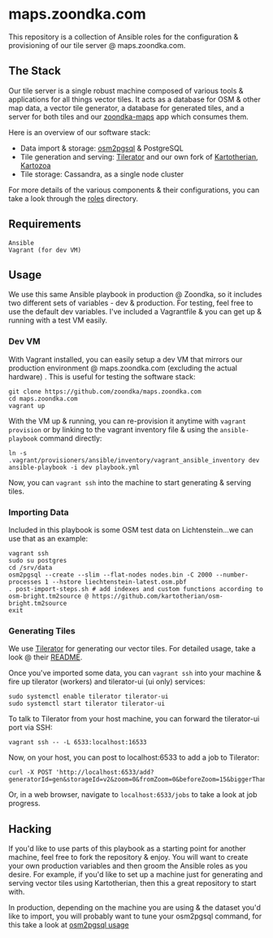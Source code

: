# maps.zoondka.com
This repository is a collection of Ansible roles for the configuration & provisioning of our tile server @ maps.zoondka.com.

## The Stack
Our tile server is a single robust machine composed of various tools & applications for all things vector tiles. It acts as a database for OSM & other map data, a vector tile generator, a database for generated tiles, and a server for both tiles and our [zoondka-maps](https://github.com/zoondka/zoondka-maps) app which consumes them. 

Here is an overview of our software stack:
* Data import & storage: [osm2pgsql](https://github.com/openstreetmap/osm2pgsql) & PostgreSQL
* Tile generation and serving: [Tilerator](https://github.com/kartotherian/tilerator) and our own fork of [Kartotherian](https://github.com/kartotherian/kartotherian), [Kartozoa](https://github.com/zoondka/kartozoa)
* Tile storage: Cassandra, as a single node cluster

For more details of the various components & their configurations, you can take a look through the [roles](https://github.com/zoondka/maps.zoondka.com/tree/master/roles) directory. 

## Requirements
```
Ansible
Vagrant (for dev VM)
```

## Usage
We use this same Ansible playbook in production @ Zoondka, so it includes two different sets of variables - dev & production. For testing, feel free to use the default dev variables. I've included a Vagrantfile & you can get up & running with a test VM easily.

### Dev VM
With Vagrant installed, you can easily setup a dev VM that mirrors our production environment @ maps.zoondka.com (excluding the actual hardware) . This is useful for testing the software stack:
```shell
git clone https://github.com/zoondka/maps.zoondka.com
cd maps.zoondka.com
vagrant up
```
With the VM up & running, you can re-provision it anytime with `vagrant provision` or by linking to the vagrant inventory file & using the `ansible-playbook` command directly:
```shell
ln -s .vagrant/provisioners/ansible/inventory/vagrant_ansible_inventory dev
ansible-playbook -i dev playbook.yml 
```
Now, you can `vagrant ssh` into the machine to start generating & serving tiles.

### Importing Data
Included in this playbook is some OSM test data on Lichtenstein...we can use that as an example:
```shell
vagrant ssh
sudo su postgres
cd /srv/data
osm2pgsql --create --slim --flat-nodes nodes.bin -C 2000 --number-processes 1 --hstore liechtenstein-latest.osm.pbf
. post-import-steps.sh # add indexes and custom functions according to osm-bright.tm2source @ https://github.com/kartotherian/osm-bright.tm2source
exit
```

### Generating Tiles
We use [Tilerator](https://github.com/kartotherian/tilerator) for generating our vector tiles. For detailed usage, take a look @ their [README](https://github.com/kartotherian/tilerator/blob/master/README.md).

Once you've imported some data, you can `vagrant ssh` into your machine & fire up tilerator (workers) and tilerator-ui (ui only) services:
```shell
sudo systemctl enable tilerator tilerator-ui
sudo systemctl start tilerator tilerator-ui
```

To talk to Tilerator from your host machine, you can forward the tilerator-ui port via SSH:
```shell
vagrant ssh -- -L 6533:localhost:16533
```

Now, on your host, you can post to localhost:6533 to add a job to Tilerator:
```shell
curl -X POST 'http://localhost:6533/add?generatorId=gen&storageId=v2&zoom=0&fromZoom=0&beforeZoom=15&biggerThan=0&parts=12'
```
Or, in a web browser, navigate to `localhost:6533/jobs` to take a look at job progress.
 
## Hacking
If you'd like to use parts of this playbook as a starting point for another machine, feel free to fork the repository & enjoy. You will want to create your own production variables and then groom the Ansible roles as you desire. For example, if you'd like to set up a machine just for generating and serving vector tiles using Kartotherian, then this a great repository to start with.

In production, depending on the machine you are using & the dataset you'd like to import, you will probably want to tune your osm2pgsql command, for this take a look at [osm2pgsql usage](https://github.com/openstreetmap/osm2pgsql/blob/master/docs/usage.md)
